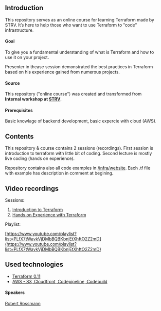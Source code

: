 ## Introduction
This repository serves as an online course for learning Terraform made by STRV.
It’s here to help those who want to use Terraform to "code" infrastructure.

#### Goal
To give you a fundamental understanding of what is Terraform and how to use it on your project.

Presenter in thease session demonstrated the best practices in Terraform based on his experience gained from numerous projects.

#### Source
This repository ("online course") was created and transformed from **Internal workshop at [STRV](https://www.strv.com/)**.

#### Prerequisites
Basic knowlage of backend development, basic expercie with cloud (AWS).

## Contents

This repository & course contains 2 sessions (recordings). 
First session is introduction to terraform with little bit of coding.
Second lecture is mostly live coding (hands on experience).

Repository contains also all code examples in [/infra/website](/infra/website). Each .tf file with example has description in comment at begining.

## Video recordings

Sessions: 
1. [Introduction to Terraform](https://www.youtube.com/watch?v=-QmW2r7SpU4&list=PLfX7tWavkVjDMbBQBKbnjEtXhftO2Z2mD&index=2&t=0s)
2. [Hands on Experience with Terraform](https://www.youtube.com/watch?v=MaHgdwgw_qc&list=PLfX7tWavkVjDMbBQBKbnjEtXhftO2Z2mD&index=3&t=0s)

Playlist:

[https://www.youtube.com/playlist?list=PLfX7tWavkVjDMbBQBKbnjEtXhftO2Z2mD](https://www.youtube.com/playlist?list=PLfX7tWavkVjDMbBQBKbnjEtXhftO2Z2mD)


## Used technologies
- [Terraform 0.11](https://www.terraform.io/)
- [AWS - S3, Cloudfront, Codepipeline, Codebuild](https://aws.amazon.com/)


#### Speakers
[Robert Rossmann](https://github.com/robertrossmann)
